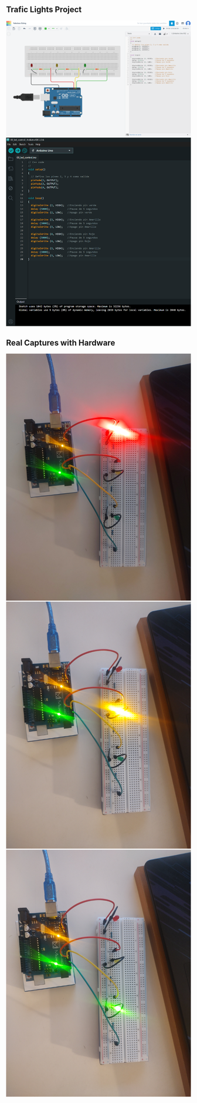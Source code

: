 ## Trafic Lights Project

<img src="/00_traffic_lights/tinkercad_semaforo_preview.png"/>

<img src="/00_traffic_lights/arduino_code_preview.png"/>

## Real Captures with Hardware

<img src="/00_traffic_lights/red_light_preview.jpg"/>

<img src="/00_traffic_lights/yellow_light_preview.jpg"/>

<img src="/00_traffic_lights/green_light_preview.jpg"/>